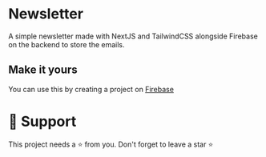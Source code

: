 # Newsletter

A simple newsletter made with NextJS and TailwindCSS alongside Firebase on the backend to store the emails.

## Make it yours

You can use this by creating a project on [Firebase](https://firebase.google.com)

# 🙏 Support

This project needs a ⭐️ from you. Don't forget to leave a star ⭐️
